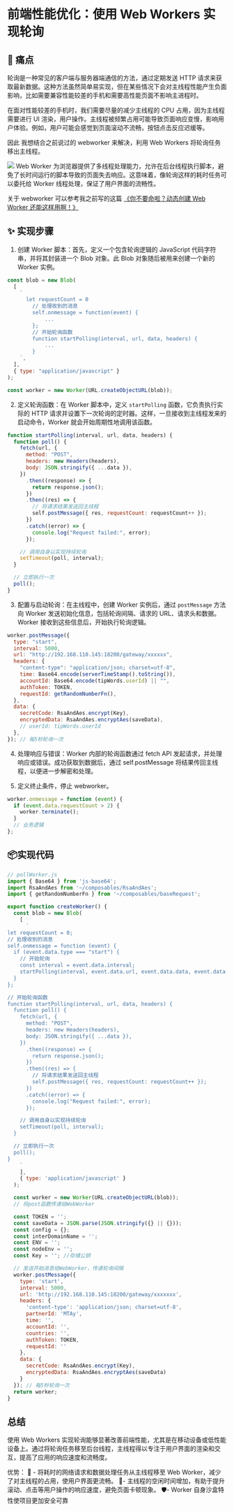 # 前端性能优化：使用 Web Workers 实现轮询

## 🎯 痛点

轮询是一种常见的客户端与服务器端通信的方法，通过定期发送 HTTP 请求来获取最新数据。这种方法虽然简单易实现，但在某些情况下会对主线程性能产生负面影响，比如需要兼容性能较差的手机和需要高性能页面不影响主进程时。

在面对性能较差的手机时，我们需要尽量的减少主线程的 CPU 占用，因为主线程需要进行 UI 渲染，用户操作。主线程被频繁占用可能导致页面响应变慢，影响用户体验。例如，用户可能会感觉到页面滚动不流畅，按钮点击反应迟缓等。

因此 我想结合之前说过的 webworker 来解决，利用 Web Workers 将轮询任务移出主线程。

![](https://pub-a953275fa2c34c18b80fc1f84e3ea746.r2.dev/xiaowo/2024/06/ae4e0c74a03623770e92a071bbb35cbe.png)
Web Worker 为浏览器提供了多线程处理能力，允许在后台线程执行脚本，避免了长时间运行的脚本导致的页面失去响应。这意味着，像轮询这样的耗时任务可以委托给 Worker 线程处理，保证了用户界面的流畅性。

关于 webworker 可以参考我之前写的这篇 [《你不要命啦？动态创建 Web Worker 还能这样用啊！》](https://juejin.cn/post/7270114845403922471#heading-9)

## ✨ 实现步骤

1. 创建 Worker 脚本：首先，定义一个包含轮询逻辑的 JavaScript 代码字符串，并将其封装进一个 Blob 对象。此 Blob 对象随后被用来创建一个新的 Worker 实例。

```js
const blob = new Blob(
  [
    `
      let requestCount = 0
        // 处理收到的消息
        self.onmessage = function(event) {
            ...
        };
        // 开始轮询函数
        function startPolling(interval, url, data, headers) {
            ...
        }
    `,
  ],
  { type: "application/javascript" }
);

const worker = new Worker(URL.createObjectURL(blob));
```

2. 定义轮询函数：在 Worker 脚本中，定义 `startPolling` 函数，它负责执行实际的 HTTP 请求并设置下一次轮询的定时器。这样，一旦接收到主线程发来的启动命令，Worker 就会开始周期性地调用该函数。

```js
function startPolling(interval, url, data, headers) {
  function poll() {
    fetch(url, {
      method: "POST",
      headers: new Headers(headers),
      body: JSON.stringify({ ...data }),
    })
      .then((response) => {
        return response.json();
      })
      .then((res) => {
        // 将请求结果发送回主线程
        self.postMessage({ res, requestCount: requestCount++ });
      })
      .catch((error) => {
        console.log("Request failed:", error);
      });

    // 调用自身以实现持续轮询
    setTimeout(poll, interval);
  }

  // 立即执行一次
  poll();
}
```

3. 配置与启动轮询：在主线程中，创建 Worker 实例后，通过 `postMessage` 方法向 Worker 发送初始化信息，包括轮询间隔、请求的 URL、请求头和数据。Worker 接收到这些信息后，开始执行轮询逻辑。

```js
worker.postMessage({
  type: "start",
  interval: 5000,
  url: "http://192.168.110.145:18200/gateway/xxxxxx",
  headers: {
    "content-type": "application/json; charset=utf-8",
    time: Base64.encode(serverTimeStamp().toString()),
    accountId: Base64.encode(tipWords.userId) || "",
    authToken: TOKEN,
    requestId: getRandomNumberFn(),
  },
  data: {
    secretCode: RsaAndAes.encrypt(Key),
    encryptedData: RsaAndAes.encryptAes(saveData),
    // userId: tipWords.userId
  },
}); // 每5秒轮询一次
```

4. 处理响应与错误：Worker 内部的轮询函数通过 fetch API 发起请求，并处理响应或错误。成功获取到数据后，通过 self.postMessage 将结果传回主线程，以便进一步解密和处理。

5. 定义终止条件，停止 webworker。

```js
worker.onmessage = function (event) {
  if (event.data.requestCount > 2) {
    worker.terminate();
  }
  // 业务逻辑
};
```

## 📦实现代码
```js
// pollWorker.js
import { Base64 } from 'js-base64';
import RsaAndAes from '~/composables/RsaAndAes';
import { getRandomNumberFn } from '~/composables/baseRequest';

export function createWorker() {
  const blob = new Blob(
    [
      `
let requestCount = 0;
// 处理收到的消息
self.onmessage = function (event) {
  if (event.data.type === "start") {
    // 开始轮询
    const interval = event.data.interval;
    startPolling(interval, event.data.url, event.data.data, event.data.headers);
  }
};

// 开始轮询函数
function startPolling(interval, url, data, headers) {
  function poll() {
    fetch(url, {
      method: "POST",
      headers: new Headers(headers),
      body: JSON.stringify({ ...data }),
    })
      .then((response) => {
        return response.json();
      })
      .then((res) => {
        // 将请求结果发送回主线程
        self.postMessage({ res, requestCount: requestCount++ });
      })
      .catch((error) => {
        console.log("Request failed:", error);
      });

    // 调用自身以实现持续轮询
    setTimeout(poll, interval);
  }

  // 立即执行一次
  poll();
}
    `
    ],
    { type: 'application/javascript' }
  );

  const worker = new Worker(URL.createObjectURL(blob));
  // 将post函数传递给WebWorker

  const TOKEN = '';
  const saveData = JSON.parse(JSON.stringify({} || {}));
  const config = {};
  const interDomainName = '';
  const ENV = '';
  const nodeEnv = ''; 
  const Key = ''; //存储公钥

  // 发送开始消息给WebWorker，传递轮询间隔
  worker.postMessage({
    type: 'start',
    interval: 5000,
    url: 'http://192.168.110.145:18200/gateway/xxxxxxx',
    headers: {
      'content-type': 'application/json; charset=utf-8',
      partnerId: 'MTAy',
      time: '',
      accountId: '',
      countries: '',
      authToken: TOKEN,
      requestId: ''
    },
    data: {
      secretCode: RsaAndAes.encrypt(Key),
      encryptedData: RsaAndAes.encryptAes(saveData)
    }
  }); // 每5秒轮询一次
  return worker;
}

```


## 总结

使用 Web Workers 实现轮询能够显著改善前端性能，尤其是在移动设备或低性能设备上。通过将轮询任务移至后台线程，主线程得以专注于用户界面的渲染和交互，提高了应用的响应速度和流畅度。

优势：
🚀 - 将耗时的网络请求和数据处理任务从主线程移至 Web Worker，减少了对主线程的占用，使用户界面更流畅。
💪- 主线程的空闲时间增加，有助于提升滚动、点击等用户操作的响应速度，避免页面卡顿现象。
🛡️- Worker 自身沙盒特性使项目更加安全可靠




